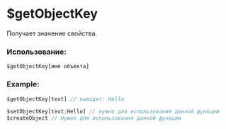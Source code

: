 # $getObjectKey
Получает значение свойства.

### Использование:
```
$getObjectKey[имя объекта]
```

### Example:
```js
$getObjectKey[text] // выводит: Hello

$setObjectKey[text;Hello] // нужно для использования данной функции  
$createObject // Нужно для использования данной функции
```
